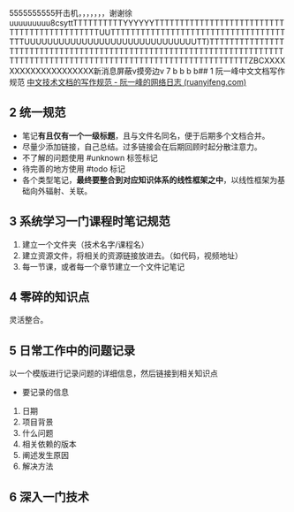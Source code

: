 5555555555歼击机，，，，，，，谢谢徐uuuuuuuuu8csyttTTTTTTTTTTYYYYYYTTTTTTTTTTTTTTTTTTTTTTTTTTTTTTTTTTTTTTTTTTTTUUTTTTTTTTTTTTTTTTTTTTTTTTTTTTTTTTTTTTTTUUUUUUUUUUUUUUUUUUUUUUUUUUUUUUTT)TTTTTTTTTTTTTTTTTTTTTTTTTTTTTTTTTTTTTTTTTTTTTTTTTTTTTTTTTTTTTTTTTTTTTTTTTTTTTTTTTTTTTTTTTTTTTTTTTTTTTTTTTTTTTTTTTTTTTTZBCXXXXXXXXXXXXXXXXXXXX新消息屏蔽v摸旁边v 7 b b b b## 1 阮一峰中文文档写作规范
[中文技术文档的写作规范 - 阮一峰的网络日志 (ruanyifeng.com)](https://www.ruanyifeng.com/blog/2016/10/document_style_guide.html)

## 2 统一规范
- 笔记**有且仅有一个一级标题**，且与文件名同名，便于后期多个文档合并。
- 尽量少添加链接，自己总结。过多链接会在后期回顾时起分散注意力。
- 不了解的问题使用 #unknown 标签标记
- 待完善的地方使用 #todo 标记
- 各个类型笔记，**最终要整合到对应知识体系的线性框架之中**，以线性框架为基础向外辐射、关联。


## 3 系统学习一门课程时笔记规范
1. 建立一个文件夹（技术名字/课程名）
2. 建立资源文件，将相关的资源链接放进去。（如代码，视频地址）
3. 每一节课，或者每一个章节建立一个文件记笔记


## 4 零碎的知识点
灵活整合。


## 5 日常工作中的问题记录
以一个模版进行记录问题的详细信息，然后链接到相关知识点
- 要记录的信息
1. 日期
2. 项目背景
3. 什么问题
4. 相关依赖的版本
5. 阐述发生原因
6. 解决方法


## 6 深入一门技术
